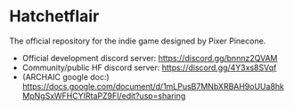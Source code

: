 # Hatchetflair
The official repository for the indie game designed by Pixer Pinecone.

* Official development discord server: https://discord.gg/bnnnz2QVAM
* Community/public HF discord server: https://discord.gg/4Y3xs8SVqf
* (ARCHAIC google doc:) https://docs.google.com/document/d/1mLPusB7MNbXRBAH9oUUa8hkMpNgSxWFHCYIRtaPZ9FI/edit?usp=sharing
